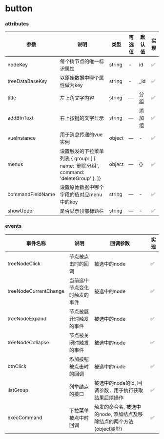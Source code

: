 # button

### attributes
| 参数      | 说明          | 类型      | 可选值                           | 默认值  | 实现  |
|---------- |-------------- |---------- |--------------------------------  |-------- |-------- |
| nodeKey | 每个树节点的唯一标识属性 | string | - | id | ✅ |
| treeDataBaseKey | 以原始数据中哪个属性做为key | string | - | _id | ✅ |
| title | 左上角文字内容 | string | — | 分组 | ✅ |
| addBtnText | 右上按键的文字显示 | string | — | 添加组 | ✅ |
| vueInstance | 用于消息传递的vue实例 | object | — | - | ✅ |
| menus | 设置触发的下拉菜单列表 { group: [ { name: '删除分组', command: 'deleteGroup' }, ]}  | object | — | {} | ✅ |
| commandFieldName | 设置原始数据中哪个字段的值对应menu中的key | string | — | - | ✅ |
| showUpper | 是否显示顶部标题栏 | string | — | - | ✅ |

### events
| 事件名称 | 说明 | 回调参数 | 实现 |
|---------|--------|---------|-------- |
| treeNodeClick | 节点被点击时的回调 | 被选中的node | ✅ |
| treeNodeCurrentChange | 当前选中节点变化时触发的事件 | 被选中的node | ✅ |
| treeNodeExpand | 节点被展开时触发的事件 | 被选中的node | ✅ |
| treeNodeCollapse | 节点被关闭时触发的事件 | 被选中的node | ✅ |
| btnClick | 添加按钮被点击时的回调 | 被选中的node | ✅ |
| listGroup | 列举结点的接口 | 被选中的node的id, 回调参数，用于执行获取结果后续操作 | ✅ |
| execCommand | 下拉菜单被点中时回调 | 触发的命令名, 被选中的node, 添加结点及移除结点的两个方法(object类型) | ✅ |
